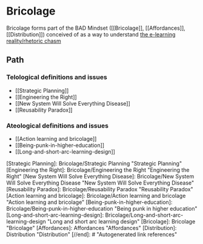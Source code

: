 # Bricolage

Bricolage forms part of the BAD Mindset ([[Bricolage]], [[Affordances]], [[Distribution]]) conceived of as a way to understand [the e-learning reality/rhetoric chasm](http://djon.es/blog/2014/09/05/breaking-bad-to-bridge-the-e-learning-realityrhetoric-chasm/)

## Path

### Telological definitions and issues

- [[Strategic Planning]]
- [[Engineering the Right]]
- [[New System Will Solve Everything Disease]]
- [[Reusability Paradox]]

### Ateological definitions and issues

- [[Action learning and bricolage]]
- [[Being-punk-in-higher-education]]
- [[Long-and-short-arc-learning-design]]

[//begin]: # "Autogenerated link references for markdown compatibility"
[Strategic Planning]: Bricolage/Strategic Planning "Strategic Planning"
[Engineering the Right]: Bricolage/Engineering the Right "Engineering the Right"
[New System Will Solve Everything Disease]: Bricolage/New System Will Solve Everything Disease "New System Will Solve Everything Disease"
[Reusability Paradox]: Bricolage/Reusability Paradox "Reusability Paradox"
[Action learning and bricolage]: Bricolage/Action learning and bricolage "Action learning and bricolage"
[Being-punk-in-higher-education]: Bricolage/Being-punk-in-higher-education "Being punk in higher education"
[Long-and-short-arc-learning-design]: Bricolage/Long-and-short-arc-learning-design "Long and short arc learning design"
[Bricolage]: Bricolage "Bricolage"
[Affordances]: Affordances "Affordances"
[Distribution]: Distribution "Distribution"
[//end]: # "Autogenerated link references"